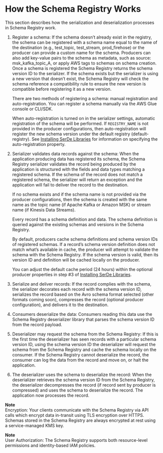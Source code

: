 # How the Schema Registry Works<a name="schema-registry-works"></a>

This section describes how the serialization and deserialization processes in Schema Registry work\.

1. Register a schema: If the schema doesn’t already exist in the registry, the schema can be registered with a schema name equal to the name of the destination \(e\.g\., test\_topic, test\_stream, prod\_firehose\) or the producer can provide a custom name for the schema\. Producers can also add key\-value pairs to the schema as metadata, such as source: msk\_kafka\_topic\_A, or apply AWS tags to schemas on schema creation\. Once a schema is registered the Schema Registry returns the schema version ID to the serializer\. If the schema exists but the serializer is using a new version that doesn’t exist, the Schema Registry will check the schema reference a compatibility rule to ensure the new version is compatible before registering it as a new version\.

   There are two methods of registering a schema: manual registration and auto\-registration\. You can register a schema manually via the AWS Glue console or CLI/SDK\.

   When auto\-registration is turned on in the serializer settings, automatic registration of the schema will be performed\. If `REGISTRY_NAME` is not provided in the producer configurations, then auto\-registration will register the new schema version under the default registry \(default\-registry\)\. See [Installing SerDe Libraries](schema-registry-gs.md#schema-registry-gs-serde) for information on specifying the auto\-registration property\.

1. Serializer validates data records against the schema: When the application producing data has registered its schema, the Schema Registry serializer validates the record being produced by the application is structured with the fields and data types matching a registered schema\. If the schema of the record does not match a registered schema, the serializer will return an exception and the application will fail to deliver the record to the destination\. 

   If no schema exists and if the schema name is not provided via the producer configurations, then the schema is created with the same name as the topic name \(if Apache Kafka or Amazon MSK\) or stream name \(if Kinesis Data Streams\)\.

   Every record has a schema definition and data\. The schema definition is queried against the existing schemas and versions in the Schema Registry\.

   By default, producers cache schema definitions and schema version IDs of registered schemas\. If a record’s schema version definition does not match what’s available in cache, the producer will attempt to validate the schema with the Schema Registry\. If the schema version is valid, then its version ID and definition will be cached locally on the producer\.

   You can adjust the default cache period \(24 hours\) within the optional producer properties in step \#3 of [Installing SerDe Libraries](schema-registry-gs.md#schema-registry-gs-serde)\.

1. Serialize and deliver records: If the record complies with the schema, the serializer decorates each record with the schema version ID, serializes the record based on the Avro schema format selected \(other formats coming soon\), compresses the record \(optional producer configuration\), and delivers it to the destination\.

1. Consumers deserialize the data: Consumers reading this data use the Schema Registry deserializer library that parses the schema version ID from the record payload\.

1. Deserializer may request the schema from the Schema Registry: If this is the first time the deserializer has seen records with a particular schema version ID, using the schema version ID the deserializer will request the schema from the Schema Registry and cache the schema locally on the consumer\. If the Schema Registry cannot deserialize the record, the consumer can log the data from the record and move on, or halt the application\.

1. The deserializer uses the schema to deserialize the record: When the deserializer retrieves the schema version ID from the Schema Registry, the deserializer decompresses the record \(if record sent by producer is compressed\) and uses the schema to deserialize the record\. The application now processes the record\.

**Note**  
Encryption: Your clients communicate with the Schema Registry via API calls which encrypt data in\-transit using TLS encryption over HTTPS\. Schemas stored in the Schema Registry are always encrypted at rest using a service\-managed KMS key\.

**Note**  
User Authorization: The Schema Registry supports both resource\-level permissions and identity\-based IAM policies\.